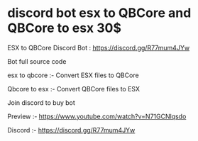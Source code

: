 # discord bot esx to QBCore and QBCore to esx 30$
ESX to QBCore Discord Bot : https://discord.gg/R77mum4JYw

Bot full source code

 esx to qbcore :- Convert ESX files to QBCore




 Qbcore to esx :- Convert QBCore files to ESX

Join discord to buy bot

Preview :- https://www.youtube.com/watch?v=N71GCNlqsdo

Discord :- https://discord.gg/R77mum4JYw
